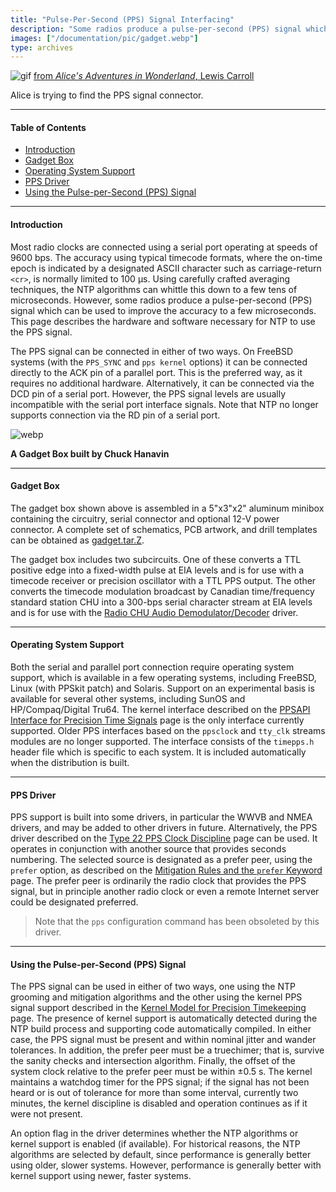 ```yaml
---
title: "Pulse-Per-Second (PPS) Signal Interfacing"
description: "Some radios produce a pulse-per-second (PPS) signal which can be used to improve time accuracy to a few microseconds. This page describes the hardware and software necessary for NTP to use the PPS signal."
images: ["/documentation/pic/gadget.webp"]
type: archives
---
```


![gif](/documentation/pic/alice32.gif) [from _Alice's Adventures in Wonderland_, Lewis Carroll](/reflib/pictures/)

Alice is trying to find the PPS signal connector.

* * *

#### Table of Contents

*   [Introduction](/documentation/4.2.8-series/pps/#introduction)
*   [Gadget Box](/documentation/4.2.8-series/pps/#gadget-box)
*   [Operating System Support](/documentation/4.2.8-series/pps/#operating-system-support)
*   [PPS Driver](/documentation/4.2.8-series/pps/#pps-driver)
*   [Using the Pulse-per-Second (PPS) Signal](/documentation/4.2.8-series/pps/#using-the-pulse-per-second-pps-signal)

* * *

#### Introduction

Most radio clocks are connected using a serial port operating at speeds of 9600 bps. The accuracy using typical timecode formats, where the on-time epoch is indicated by a designated ASCII character such as carriage-return <code><cr\></code>, is normally limited to 100 μs. Using carefully crafted averaging techniques, the NTP algorithms can whittle this down to a few tens of microseconds. However, some radios produce a pulse-per-second (PPS) signal which can be used to improve the accuracy to a few microseconds. This page describes the hardware and software necessary for NTP to use the PPS signal.

The PPS signal can be connected in either of two ways. On FreeBSD systems (with the <code>PPS_SYNC</code> and <code>pps kernel</code> options) it can be connected directly to the ACK pin of a parallel port. This is the preferred way, as it requires no additional hardware. Alternatively, it can be connected via the DCD pin of a serial port. However, the PPS signal levels are usually incompatible with the serial port interface signals. Note that NTP no longer supports connection via the RD pin of a serial port.

![webp](/documentation/pic/gadget.webp)

**A Gadget Box built by Chuck Hanavin**


* * *

#### Gadget Box

The gadget box shown above is assembled in a 5"x3"x2" aluminum minibox containing the circuitry, serial connector and optional 12-V power connector. A complete set of schematics, PCB artwork, and drill templates can be obtained as [gadget.tar.Z](/reflib/software/gadget.tar.Z).

The gadget box includes two subcircuits. One of these converts a TTL positive edge into a fixed-width pulse at EIA levels and is for use with a timecode receiver or precision oscillator with a TTL PPS output. The other converts the timecode modulation broadcast by Canadian time/frequency standard station CHU into a 300-bps serial character stream at EIA levels and is for use with the [Radio CHU Audio Demodulator/Decoder](/documentation/drivers/driver7/) driver.

* * *

#### Operating System Support

Both the serial and parallel port connection require operating system support, which is available in a few operating systems, including FreeBSD, Linux (with PPSkit patch) and Solaris. Support on an experimental basis is available for several other systems, including SunOS and HP/Compaq/Digital Tru64. The kernel interface described on the [PPSAPI Interface for Precision Time Signals](/documentation/4.2.8-series/kernpps/) page is the only interface currently supported. Older PPS interfaces based on the <code>ppsclock</code> and <code>tty_clk</code> streams modules are no longer supported. The interface consists of the <code>timepps.h</code> header file which is specific to each system. It is included automatically when the distribution is built.

* * *

#### PPS Driver

PPS support is built into some drivers, in particular the WWVB and NMEA drivers, and may be added to other drivers in future. Alternatively, the PPS driver described on the [Type 22 PPS Clock Discipline](/documentation/drivers/driver22/) page can be used. It operates in conjunction with another source that provides seconds numbering. The selected source is designated as a prefer peer, using the <code>prefer</code> option, as described on the [Mitigation Rules and the <code>prefer</code> Keyword](/documentation/4.2.8-series/prefer/) page. The prefer peer is ordinarily the radio clock that provides the PPS signal, but in principle another radio clock or even a remote Internet server could be designated preferred.
> Note that the <code>pps</code> configuration command has been obsoleted by this driver.

* * *

#### Using the Pulse-per-Second (PPS) Signal

The PPS signal can be used in either of two ways, one using the NTP grooming and mitigation algorithms and the other using the kernel PPS signal support described in the [Kernel Model for Precision Timekeeping](/documentation/4.2.8-series/kern/) page. The presence of  kernel support is automatically detected during the NTP build process and supporting code automatically compiled. In either case, the PPS signal must be present and within nominal jitter and wander tolerances. In addition, the prefer peer must be a truechimer; that is, survive the sanity checks and intersection algorithm. Finally, the offset of the system clock relative to the prefer peer must be within ±0.5 s. The kernel maintains a watchdog timer for the PPS signal; if the signal has not been heard or is out of tolerance for more than some interval, currently two minutes, the kernel discipline is disabled and operation continues as if it were not present.

An option flag in the driver determines whether the NTP algorithms or kernel support is enabled (if available). For historical reasons, the NTP algorithms are selected by default, since performance is generally better using older, slower systems. However, performance is generally better with kernel support using newer, faster systems.